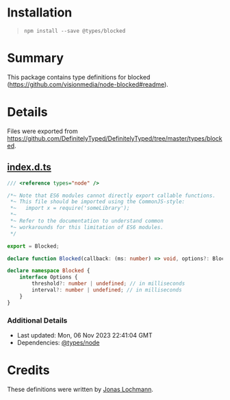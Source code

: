 # Installation
> `npm install --save @types/blocked`

# Summary
This package contains type definitions for blocked (https://github.com/visionmedia/node-blocked#readme).

# Details
Files were exported from https://github.com/DefinitelyTyped/DefinitelyTyped/tree/master/types/blocked.
## [index.d.ts](https://github.com/DefinitelyTyped/DefinitelyTyped/tree/master/types/blocked/index.d.ts)
````ts
/// <reference types="node" />

/*~ Note that ES6 modules cannot directly export callable functions.
 *~ This file should be imported using the CommonJS-style:
 *~   import x = require('someLibrary');
 *~
 *~ Refer to the documentation to understand common
 *~ workarounds for this limitation of ES6 modules.
 */

export = Blocked;

declare function Blocked(callback: (ms: number) => void, options?: Blocked.Options): NodeJS.Timer;

declare namespace Blocked {
    interface Options {
        threshold?: number | undefined; // in milliseconds
        interval?: number | undefined; // in milliseconds
    }
}

````

### Additional Details
 * Last updated: Mon, 06 Nov 2023 22:41:04 GMT
 * Dependencies: [@types/node](https://npmjs.com/package/@types/node)

# Credits
These definitions were written by [Jonas Lochmann](https://github.com/l-jonas).
